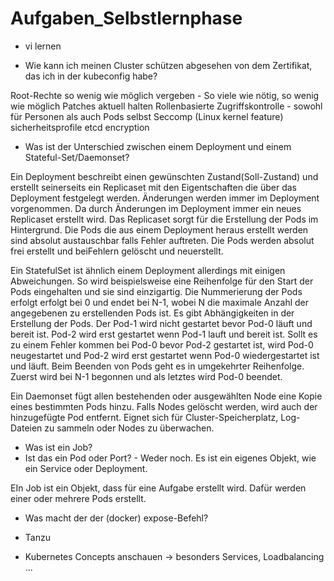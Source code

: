 # Aufgaben_Selbstlernphase

- vi lernen


- Wie kann ich meinen Cluster schützen abgesehen von dem Zertifikat, das ich in der kubeconfig habe?

Root-Rechte so wenig wie möglich vergeben - So viele wie nötig, so wenig wie möglich
Patches aktuell halten
Rollenbasierte Zugriffskontrolle - sowohl für Personen als auch Pods selbst
Seccomp (Linux kernel feature) sicherheitsprofile
etcd encryption 

- Was ist der Unterschied zwischen einem Deployment und einem Stateful-Set/Daemonset?

Ein Deployment beschreibt einen gewünschten Zustand(Soll-Zustand) und erstellt seinerseits ein Replicaset mit den Eigentschaften die über das Deployment festgelegt werden. Änderungen werden immer im Deployment vorgenommen. Da durch Änderungen im Deployment immer ein neues Replicaset erstellt wird. Das Replicaset sorgt für die Erstellung der Pods im Hintergrund. Die Pods die aus einem Deployment heraus erstellt werden sind absolut austauschbar falls Fehler auftreten. Die Pods werden absolut frei erstellt und beiFehlern gelöscht und neuerstellt.

Ein StatefulSet ist ähnlich einem Deployment allerdings mit einigen Abweichungen. So wird beispielsweise eine Reihenfolge für den Start der Pods eingehalten und sie sind einzigartig. Die Nummerierung der Pods erfolgt erfolgt bei 0 und endet bei N-1, wobei N die maximale Anzahl der angegebenen zu erstellenden Pods ist. 
Es gibt Abhängigkeiten in der Erstellung der Pods. Der Pod-1 wird nicht gestartet bevor Pod-0 läuft und bereit ist. Pod-2 wird erst gestartet wenn Pod-1 lauft und bereit ist. Sollt es zu einem Fehler kommen bei Pod-0 bevor Pod-2 gestartet ist, wird Pod-0 neugestartet und Pod-2 wird erst gestartet wenn Pod-0 wiedergestartet ist und läuft.
Beim Beenden von Pods geht es in umgekehrter Reihenfolge. Zuerst wird bei N-1 begonnen und als letztes wird Pod-0 beendet.

Ein Daemonset fügt allen bestehenden oder ausgewählten Node eine Kopie eines bestimmten Pods hinzu. Falls Nodes gelöscht werden, wird auch der hinzugefügte Pod entfernt. Eignet sich für Cluster-Speicherplatz, Log-Dateien zu sammeln oder Nodes zu überwachen.   

- Was ist ein Job? 
-   Ist das ein Pod oder Port? - Weder noch. Es ist ein eigenes Objekt, wie ein Service oder Deployment.

EIn Job ist ein Objekt, dass für eine Aufgabe erstellt wird. Dafür werden einer oder mehrere Pods erstellt. 

- Was macht der der (docker) expose-Befehl?

- Tanzu

- Kubernetes Concepts anschauen -> besonders Services, Loadbalancing ...

